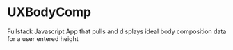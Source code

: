 # UXBodyComp
Fullstack Javascript App that pulls and displays ideal body composition data for a user entered height
